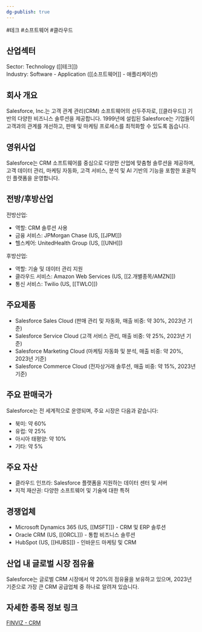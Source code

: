 ```yaml
---
dg-publish: true
---
```

#테크 #소프트웨어 #클라우드


## 산업섹터

Sector: Technology ([[테크]])  
Industry: Software - Application ([[소프트웨어]] - 애플리케이션)

## 회사 개요

Salesforce, Inc.는 고객 관계 관리(CRM) 소프트웨어의 선두주자로, [[클라우드]] 기반의 다양한 비즈니스 솔루션을 제공합니다. 1999년에 설립된 Salesforce는 기업들이 고객과의 관계를 개선하고, 판매 및 마케팅 프로세스를 최적화할 수 있도록 돕습니다.

## 영위사업

Salesforce는 CRM 소프트웨어를 중심으로 다양한 산업에 맞춤형 솔루션을 제공하며, 고객 데이터 관리, 마케팅 자동화, 고객 서비스, 분석 및 AI 기반의 기능을 포함한 포괄적인 플랫폼을 운영합니다.

## 전방/후방산업

전방산업:

- 역할: CRM 솔루션 사용
- 금융 서비스: JPMorgan Chase (US, [[JPM]])
- 헬스케어: UnitedHealth Group (US, [[UNH]])

후방산업:

- 역할: 기술 및 데이터 관리 지원
- 클라우드 서비스: Amazon Web Services (US, [[2.개별종목/AMZN]])
- 통신 서비스: Twilio (US, [[TWLO]])

## 주요제품

- Salesforce Sales Cloud (판매 관리 및 자동화, 매출 비중: 약 30%, 2023년 기준)
- Salesforce Service Cloud (고객 서비스 관리, 매출 비중: 약 25%, 2023년 기준)
- Salesforce Marketing Cloud (마케팅 자동화 및 분석, 매출 비중: 약 20%, 2023년 기준)
- Salesforce Commerce Cloud (전자상거래 솔루션, 매출 비중: 약 15%, 2023년 기준)

## 주요 판매국가

Salesforce는 전 세계적으로 운영되며, 주요 시장은 다음과 같습니다:

- 북미: 약 60%
- 유럽: 약 25%
- 아시아 태평양: 약 10%
- 기타: 약 5%

## 주요 자산

- 클라우드 인프라: Salesforce 플랫폼을 지원하는 데이터 센터 및 서버
- 지적 재산권: 다양한 소프트웨어 및 기술에 대한 특허

## 경쟁업체

- Microsoft Dynamics 365 (US, [[MSFT]]) - CRM 및 ERP 솔루션
- Oracle CRM (US, [[ORCL]]) - 통합 비즈니스 솔루션
- HubSpot (US, [[HUBS]]) - 인바운드 마케팅 및 CRM

## 산업 내 글로벌 시장 점유율

Salesforce는 글로벌 CRM 시장에서 약 20%의 점유율을 보유하고 있으며, 2023년 기준으로 가장 큰 CRM 공급업체 중 하나로 알려져 있습니다.

## 자세한 종목 정보 링크

[FINVIZ - CRM](https://finviz.com/quote.ashx?t=CRM)